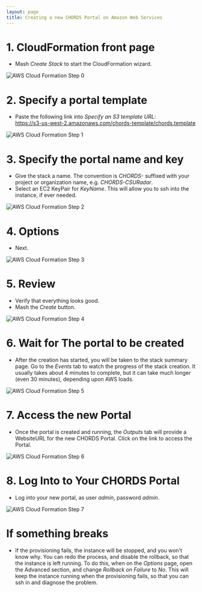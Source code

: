 ```yaml
---
layout: page
title: Creating a new CHORDS Portal on Amazon Web Services
---
```


# 1. CloudFormation front page

* Mash *Create Stack* to start the CloudFormation wizard.

![AWS Cloud Formation Step 0](images/AWS_CF0.png "AWS Cloud Formation Step 0")

# 2. Specify a portal template 

* Paste the following link into _Specify an S3 template URL_: <br/>
https://s3-us-west-2.amazonaws.com/chords-template/chords.template

![AWS Cloud Formation Step 1](images/AWS_CF1.png "AWS Cloud Formation Step 1")

# 3. Specify the portal name and key

* Give the stack a name. The convention is _CHORDS-_ suffixed with your project or organization name, e.g. _CHORDS-CSURadar_.
* Select an EC2 KeyPair for *KeyName*. This will allow you to ssh into the instance, if ever needed.

![AWS Cloud Formation Step 2](images/AWS_CF2.png "AWS Cloud Formation Step 2")

# 4. Options

* Next.

![AWS Cloud Formation Step 3](images/AWS_CF3.png "AWS Cloud Formation Step 3")

# 5. Review

* Verify that everything looks good.
* Mash the *Create* button.

![AWS Cloud Formation Step 4](images/AWS_CF4.png "AWS Cloud Formation Step 4")

# 6. Wait for The portal to be created

* After the creation has started, you will be taken 
to the stack summary page. Go to the *Events* tab to watch the progress 
of the stack creation. It usually takes about 4 minutes to complete, but it can take 
much longer (even 30 minutes), depending upon AWS loads.

![AWS Cloud Formation Step 5](images/AWS_CF5.png "AWS Cloud Formation Step 5")

# 7. Access the new Portal

* Once the portal is created and running, the *Outputs* tab will provide a WebsiteURL for the new 
CHORDS Portal. Click on the link to access the Portal.

![AWS Cloud Formation Step 6](images/AWS_CF6.png "AWS Cloud Formation Step 6")

# 8. Log Into to Your CHORDS Portal

* Log into your new portal, as user *admin*, password *admin*.

![AWS Cloud Formation Step 7](images/AWS_CF7.png "AWS Cloud Formation Step 7")


# If something breaks
* If the provisioning fails, the instance will be stopped, and you won\'t know why. You can redo the process, 
and disable the rollback, so that the instance is left running. To do this, when on the *Options* page, 
open the Advanced section, and change _Rollback on Failure_ to *No*. This will
keep the instance running when the provisioning fails, so that you can ssh in and diagnose the problem.
